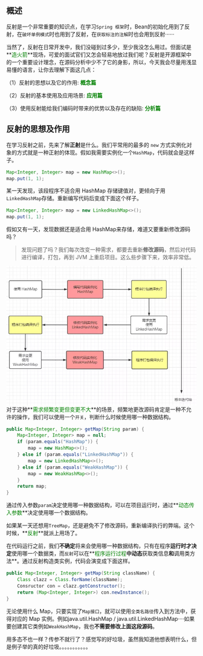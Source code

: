 ## 概述

反射是一个非常重要的知识点，在学习`Spring 框架`时，Bean的初始化用到了反射，在`破坏单例模式`时也用到了反射，在`获取标注的注解`时也会用到反射······

当然了，反射在日常开发中，我们没碰到过多少，至少我没怎么用过。但面试是**<span style="color:green">造火箭</span>**现场，可爱的面试官们又怎会轻易地放过我们呢？反射是开源框架中的一个重要设计理念，在源码分析中少不了它的身影，所以，今天我会尽量用浅显易懂的语言，让你去理解下面这几点：

（1）反射的思想以及它的作用: **<span style="color:green">概念篇</span>**

（2）反射的基本使用及应用场景: **<span style="color:green">应用篇</span>**

（3）使用反射能给我们编码时带来的优势以及存在的缺陷: **<span style="color:green">分析篇</span>**

## 反射的思想及作用

在学习反射之前，先来了解**正射**是什么。我们平常用的最多的 `new` 方式实例化对象的方式就是一种正射的体现。假如我需要实例化一个`HashMap`，代码就会是这样子。

```java
Map<Integer, Integer> map = new HashMap<>();
map.put(1, 1);
```

某一天发现，该段程序不适合用 HashMap 存储键值对，更倾向于用`LinkedHashMap`存储。重新编写代码后变成下面这个样子。

```java
Map<Integer, Integer> map = new LinkedHashMap<>();
map.put(1, 1);
```

假如又有一天，发现数据还是适合用 HashMap来存储，难道又要重新修改源码吗？

> 发现问题了吗？我们每次改变一种需求，都要去重新**修改源码**，然后对代码进行编译，打包，再到 JVM 上重启项目。这么些步骤下来，效率非常低。

<img src="../pics/wechat/javase_enhance/deploy_project.webp" style="float:left">

对于这种**<span style="color:green">需求频繁变更但变更不大</span>**的场景，频繁地更改源码肯定是一种不允许的操作，我们可以使用一个`开关`，判断什么时候使用哪一种数据结构。

```java
public Map<Integer, Integer> getMap(String param) {
    Map<Integer, Integer> map = null;
    if (param.equals("HashMap")) {
        map = new HashMap<>();
    } else if (param.equals("LinkedHashMap")) {
        map = new LinkedHashMap<>();
    } else if (param.equals("WeakHashMap")) {
        map = new WeakHashMap<>();
    }
    return map;
}
```

通过传入参数`param`决定使用哪一种数据结构，可以在项目运行时，通过**<span style="color:green">动态传入参数</span>**决定使用哪一个数据结构。

如果某一天还想用`TreeMap`，还是避免不了修改源码，重新编译执行的弊端。这个时候，**<span style="color:green">反射</span>**就派上用场了。

在代码运行之前，我们**不确定**将来会使用哪一种数据结构，只有在程序**运行时才决定**使用哪一个数据类，而`反射`可以在**<span style="color:green">程序运行过程</span>**中动态**获取类信息**和**调用类方法**。通过反射构造类实例，代码会演变成下面这样。

```java
public Map<Integer, Integer> getMap(String className) {
    Class clazz = Class.forName(className);
    Consructor con = clazz.getConstructor();
    return (Map<Integer, Integer>) con.newInstance();
}
```

无论使用什么 Map，只要实现了`Map接口`，就可以使用`全类名路径`传入到方法中，获得对应的 Map 实例。例如java.util.HashMap / java.util.LinkedHashMap····如果要创建其它类例如`WeakHashMap`，我也**不需要修改上面这段源码**。

用多态不也一样？传参不就行了？感觉写的好垃圾，虽然我知道他想表明什么，但是例子举的真的好垃圾。。。。。。。。。。。